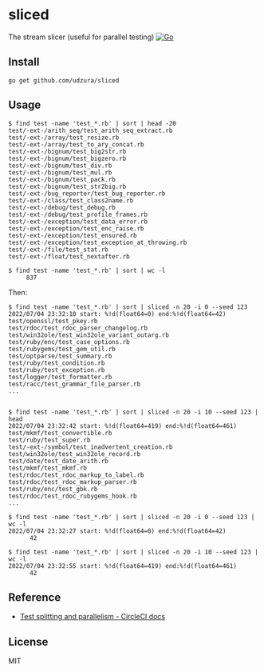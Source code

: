 # sliced

The stream slicer (useful for parallel testing) [![Go](https://github.com/udzura/sliced/actions/workflows/go.yml/badge.svg)](https://github.com/udzura/sliced/actions/workflows/go.ym)

## Install

```
go get github.com/udzura/sliced
```

## Usage

```
$ find test -name 'test_*.rb' | sort | head -20
test/-ext-/arith_seq/test_arith_seq_extract.rb
test/-ext-/array/test_resize.rb
test/-ext-/array/test_to_ary_concat.rb
test/-ext-/bignum/test_big2str.rb
test/-ext-/bignum/test_bigzero.rb
test/-ext-/bignum/test_div.rb
test/-ext-/bignum/test_mul.rb
test/-ext-/bignum/test_pack.rb
test/-ext-/bignum/test_str2big.rb
test/-ext-/bug_reporter/test_bug_reporter.rb
test/-ext-/class/test_class2name.rb
test/-ext-/debug/test_debug.rb
test/-ext-/debug/test_profile_frames.rb
test/-ext-/exception/test_data_error.rb
test/-ext-/exception/test_enc_raise.rb
test/-ext-/exception/test_ensured.rb
test/-ext-/exception/test_exception_at_throwing.rb
test/-ext-/file/test_stat.rb
test/-ext-/float/test_nextafter.rb

$ find test -name 'test_*.rb' | sort | wc -l
     837
```

Then:

```
$ find test -name 'test_*.rb' | sort | sliced -n 20 -i 0 --seed 123
2022/07/04 23:32:10 start: %!d(float64=0) end:%!d(float64=42) 
test/openssl/test_pkey.rb
test/rdoc/test_rdoc_parser_changelog.rb
test/win32ole/test_win32ole_variant_outarg.rb
test/ruby/enc/test_case_options.rb
test/rubygems/test_gem_util.rb
test/optparse/test_summary.rb
test/ruby/test_condition.rb
test/ruby/test_exception.rb
test/logger/test_formatter.rb
test/racc/test_grammar_file_parser.rb
...


$ find test -name 'test_*.rb' | sort | sliced -n 20 -i 10 --seed 123 | head 
2022/07/04 23:32:42 start: %!d(float64=419) end:%!d(float64=461) 
test/mkmf/test_convertible.rb
test/ruby/test_super.rb
test/-ext-/symbol/test_inadvertent_creation.rb
test/win32ole/test_win32ole_record.rb
test/date/test_date_arith.rb
test/mkmf/test_mkmf.rb
test/rdoc/test_rdoc_markup_to_label.rb
test/rdoc/test_rdoc_markup_parser.rb
test/ruby/enc/test_gbk.rb
test/rdoc/test_rdoc_rubygems_hook.rb
...

$ find test -name 'test_*.rb' | sort | sliced -n 20 -i 0 --seed 123 | wc -l
2022/07/04 23:32:27 start: %!d(float64=0) end:%!d(float64=42) 
      42
	  
$ find test -name 'test_*.rb' | sort | sliced -n 20 -i 10 --seed 123 | wc -l
2022/07/04 23:32:55 start: %!d(float64=419) end:%!d(float64=461) 
      42
```

## Reference

* [Test splitting and parallelism - CircleCI docs](https://circleci.com/docs/2.0/parallelism-faster-jobs)

## License

MIT
